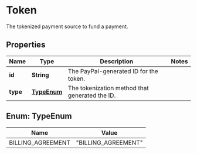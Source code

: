 

# Token

The tokenized payment source to fund a payment.

## Properties

| Name | Type | Description | Notes |
|------------ | ------------- | ------------- | -------------|
|**id** | **String** | The PayPal-generated ID for the token. |  |
|**type** | [**TypeEnum**](#TypeEnum) | The tokenization method that generated the ID. |  |



## Enum: TypeEnum

| Name | Value |
|---- | -----|
| BILLING_AGREEMENT | &quot;BILLING_AGREEMENT&quot; |



